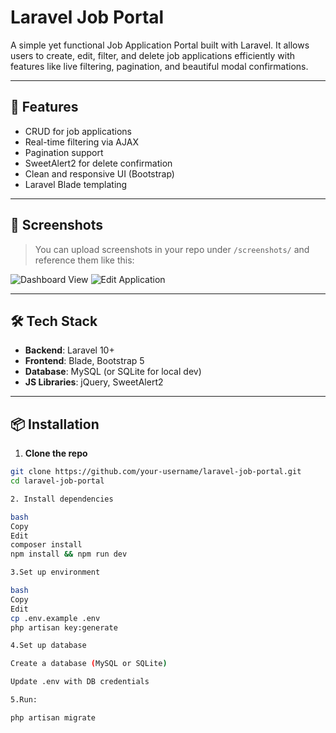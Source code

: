 # Laravel Job Portal

A simple yet functional Job Application Portal built with Laravel. It allows users to create, edit, filter, and delete job applications efficiently with features like live filtering, pagination, and beautiful modal confirmations.

---

## 🚀 Features

- CRUD for job applications
- Real-time filtering via AJAX
- Pagination support
- SweetAlert2 for delete confirmation
- Clean and responsive UI (Bootstrap)
- Laravel Blade templating

---

## 📸 Screenshots

> You can upload screenshots in your repo under `/screenshots/` and reference them like this:

![Dashboard View](screenshots/dashboard.png)
![Edit Application](screenshots/edit.png)

---

## 🛠️ Tech Stack

- **Backend**: Laravel 10+
- **Frontend**: Blade, Bootstrap 5
- **Database**: MySQL (or SQLite for local dev)
- **JS Libraries**: jQuery, SweetAlert2

---

## 📦 Installation

1. **Clone the repo**

```bash
git clone https://github.com/your-username/laravel-job-portal.git
cd laravel-job-portal

2. Install dependencies

bash
Copy
Edit
composer install
npm install && npm run dev

3.Set up environment

bash
Copy
Edit
cp .env.example .env
php artisan key:generate

4.Set up database

Create a database (MySQL or SQLite)

Update .env with DB credentials

5.Run:

php artisan migrate
